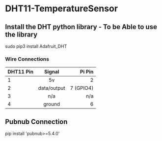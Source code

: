 # DHT11-TemperatureSensor

## Install the DHT python library - To be Able to use the library
sudo pip3 install Adafruit_DHT

### Wire Connections

| DHT11 Pin | Signal        | Pi Pin   |
| ----------|:-------------:| --------:|
| 1         | 5v            |   2      |      
| 2         | data/output   |7 (GPIO4) |
| 3         | n/a           |    n/a   |
| 4         | ground        |    6     |

## Pubnub Connection 
pip install 'pubnub>=5.4.0'